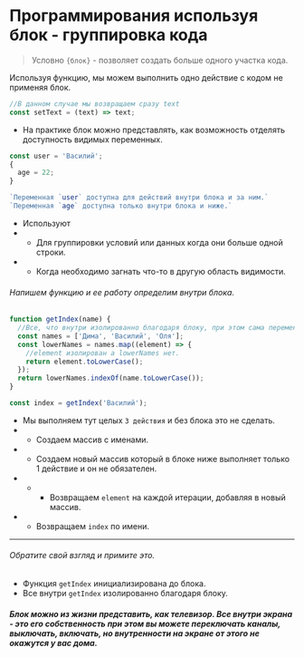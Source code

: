 # Программирования используя блок - группировка кода
> Условно `{блок}` - позволяет создать больше одного участка кода. 

Используя функцию, мы можем выполнить одно действие с кодом не применяя блок.  
```js 
//В данном случае мы возвращаем сразу text 
const setText = (text) => text; 
``` 

- На практике блок можно представлять, как возможность отделять доступность видимых переменных. 
```js 
const user = 'Василий'; 
{ 
  age = 22;
}  

`Переменная `user` доступна для действий внутри блока и за ним.` 
`Переменная `age` доступна только внутри блока и ниже.`
``` 
- Используют  
- - Для группировки условий или данных когда они больше одной строки. 
- - Когда необходимо загнать что-то в другую область видимости. 

###### Напишем функцию и ее работу определим внутри блока. 
```js 
function getIndex(name) {
  //Все, что внутри изолированно благодаря блоку, при этом сама переменная которая хранит функцию - нет!
  const names = ['Дима', 'Василий', 'Оля'];
  const lowerNames = names.map((element) => {
    //element изолирован а lowerNames нет.
    return element.toLowerCase();
  });
  return lowerNames.indexOf(name.toLowerCase());
}

const index = getIndex('Василий');

```  
- Мы выполняем тут целых `3 действия` и без блока это не сделать. 
- - Создаем массив с именами. 
- - Создаем новый массив который в блоке ниже выполняет только 1 действие и он не обязателен. 
- - - Возвращаем `element` на каждой итерации, добавляя в новый массив. 
- - Возвращаем  `index`  по имени.
___ 
###### Обратите свой взгляд и примите это.
- Функция `getIndex` инициализирована до блока. 
- Все внутри `getIndex` изолированно благодаря блоку. 
 
##### Блок можно из жизни представить, как телевизор. Все внутри экрана - это его собственность при этом вы можете переключать каналы, выключать, включать, но внутренности на экране от этого не окажутся у вас дома. 